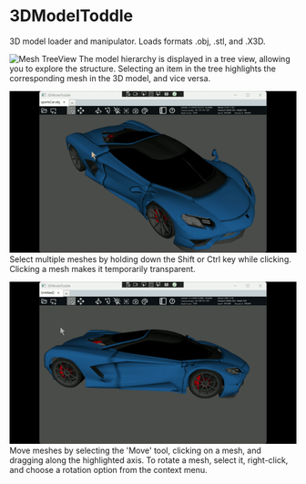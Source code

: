 # 3DModelToddle
3D model loader and manipulator. Loads formats .obj, .stl, and .X3D.

![Mesh TreeView](q3DModelToddle_TreeSelect.gif)
The model hierarchy is displayed in a tree view, allowing you to explore the structure. Selecting an item in the tree highlights the corresponding mesh in the 3D model, and vice versa.

![Mesh Selection](3DModelToddle_MeshSelect.gif)
Select multiple meshes by holding down the Shift or Ctrl key while clicking. Clicking a mesh makes it temporarily transparent.

![Mesh Move & Rotate](3DModelToddle_MeshMove.gif)
Move meshes by selecting the 'Move' tool, clicking on a mesh, and dragging along the highlighted axis.
To rotate a mesh, select it, right-click, and choose a rotation option from the context menu.
